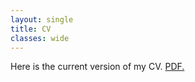 ```yaml
---
layout: single
title: CV
classes: wide
---
```


Here is the current version of my CV. <a href="https://komalagrawal033.github.io/folder/Komal_Resume.pdf" target="_blank">PDF.</a>


